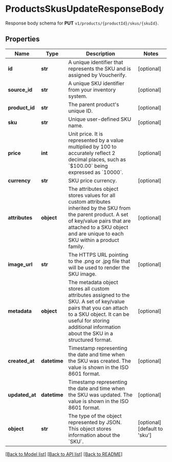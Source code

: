 # ProductsSkusUpdateResponseBody

Response body schema for **PUT** `v1/products/{productId}/skus/{skuId}`.

## Properties

Name | Type | Description | Notes
------------ | ------------- | ------------- | -------------
**id** | **str** | A unique identifier that represents the SKU and is assigned by Voucherify. | [optional] 
**source_id** | **str** | A unique SKU identifier from your inventory system. | [optional] 
**product_id** | **str** | The parent product&#39;s unique ID. | [optional] 
**sku** | **str** | Unique user-defined SKU name. | [optional] 
**price** | **int** | Unit price. It is represented by a value multiplied by 100 to accurately reflect 2 decimal places, such as &#x60;$100.00&#x60; being expressed as &#x60;10000&#x60;. | [optional] 
**currency** | **str** | SKU price currency. | [optional] 
**attributes** | **object** | The attributes object stores values for all custom attributes inherited by the SKU from the parent product. A set of key/value pairs that are attached to a SKU object and are unique to each SKU within a product family. | [optional] 
**image_url** | **str** | The HTTPS URL pointing to the .png or .jpg file that will be used to render the SKU image. | [optional] 
**metadata** | **object** | The metadata object stores all custom attributes assigned to the SKU. A set of key/value pairs that you can attach to a SKU object. It can be useful for storing additional information about the SKU in a structured format. | [optional] 
**created_at** | **datetime** | Timestamp representing the date and time when the SKU was created. The value is shown in the ISO 8601 format. | [optional] 
**updated_at** | **datetime** | Timestamp representing the date and time when the SKU was updated. The value is shown in the ISO 8601 format. | [optional] 
**object** | **str** | The type of the object represented by JSON. This object stores information about the &#x60;SKU&#x60;. | [optional] [default to 'sku']

[[Back to Model list]](../README.md#documentation-for-models) [[Back to API list]](../README.md#documentation-for-api-endpoints) [[Back to README]](../README.md)


